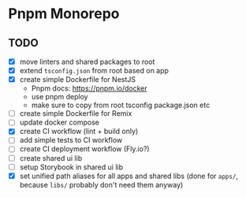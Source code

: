 # Pnpm Monorepo

## TODO

- [x] move linters and shared packages to root
- [x] extend `tsconfig.json` from root based on app
- [x] create simple Dockerfile for NestJS
  - Pnpm docs: https://pnpm.io/docker
  - use pnpm deploy
  - make sure to copy from root tsconfig package.json etc
- [ ] create simple Dockerfile for Remix
- [ ] update docker compose
- [x] create CI workflow (lint + build only)
- [ ] add simple tests to CI workflow
- [ ] create CI deployment workflow (Fly.io?)
- [ ] create shared ui lib
- [ ] setup Storybook in shared ui lib
- [x] set unified path aliases for all apps and shared libs (done for `apps/`, because `libs/` probably don't need them anyway)
